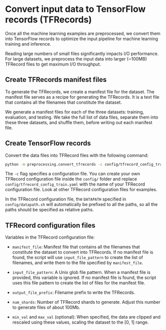 # Convert input data to TensorFlow records (TFRecords)

Once all the machine learning examples are preprocessed, we convert them into 
TensorFlow records to optimize the input pipeline for machine learning
training and inference. 

Reading large numbers of small files significantly impacts I/O performance.
For large datasets, we preprocess the input data into larger (~100MB) TFRecord
files to get maximum I/O throughput. 

## Create TFRecords manifest files
To generate the TFRecords, we create a manifest file for the dataset.
The manifest file serves as a recipe for generating the TFRecords.
It is a text file that contains all the filenames that constitute the dataset.

We generate a manifest files for each of the three datasets: training,
evaluation, and testing. We take the full list of data files, separate them
into these three datasets, and shuffle them, before writing out each manifest
file.

## Create TensorFlow records
Convert the data files into TFRecord files with the following command:
```bash
python -m preprocessing.convert_tfrecords -c config/tfrecord_config_train.yaml
```

The `-c` flag specifies a configuration file.
You can create your own TFRecord configuration file inside the `config/` folder
and replace `config/tfrecord_config_train.yaml` with the name of your
TFRecord configuration file. Look at other TFRecord configuration files for
examples.

In the TFRecord configuration file, the `DATAPATH` specified in 
`config/datapath.sh` will automatically be prefixed to all the paths, so all
the paths should be specified as relative paths.

## TFRecord configuration files
Variables in the TFRecord configuration file:

- `manifest_file`: Manifest file that contains all the filenames that
constitute the dataset to convert into TFRecords. If no manifest file is found,
the script will use `input_file_pattern` to create the list of filenames, and
write them to the file specified by `manifest_file`.

- `input_file_pattern`: A Unix glob file pattern. When a manifest file is
provided, this variable is ignored. If no manifest file is found, the script
uses this file pattern to create the list of files for the manifest file.

- `output_file_prefix`: Filename prefix to write the TFRecords.

- `num_shards`: Number of TFRecord shards to generate. Adjust this number to
generate files of about 100Mb. 

- `min_val` and `max_val` (optional): When specified, the data are clipped and
rescaled using these values, scaling the dataset to the [0, 1] range.